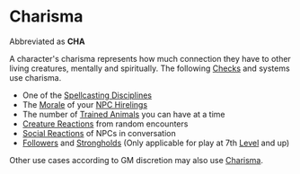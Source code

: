 # Charisma

Abbreviated as **CHA**

A character's charisma represents how much connection they have to other living creatures, mentally and spiritually. The following [Checks](../../Game%20Procedures/Check.md) and systems use charisma.

- One of the [Spellcasting Disciplines](../../Magic/Spellcasting/The%20Spellcasting%20Disciplines/Spellcasting%20Disciplines.md)
- The [Morale](../../Social%20Systems/Morale%20System.md) of your [NPC Hirelings](../../Social%20Systems/NPC%20Hirelings.md)
- The number of [Trained Animals](../../Items/Gear/Trained%20Animals.md) you can have at a time
- [Creature Reactions](../../Social%20Systems/Creature%20Reactions.md) from random encounters
- [Social Reactions](../../Social%20Systems/Social%20Reactions.md) of NPCs in conversation
- [Followers](../../Social%20Systems/Followers.md) and [Strongholds](../../Social%20Systems/Stronghold%20Rules/Stronghold%20Play.md) (Only applicable for play at 7th [Level](../Derived%20Statistics/Level.md) and up)

Other use cases according to GM discretion may also use [Charisma](Charisma.md).
